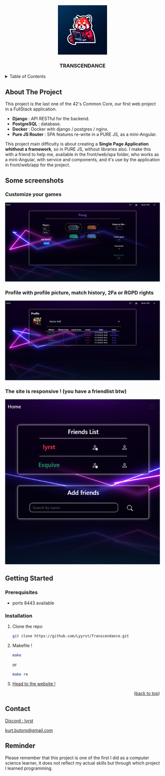 <!-- Improved compatibility of back to top link: See: https://github.com/othneildrew/Best-README-Template/pull/73 -->
<a name="readme-top"></a>
<!--
*** Thanks for checking out the Best-README-Template. If you have a suggestion
*** that would make this better, please fork the repo and create a pull request
*** or simply open an issue with the tag "enhancement".
*** Don't forget to give the project a star!
*** Thanks again! Now go create something AMAZING! :D
-->



<!-- PROJECT SHIELDS -->
<!--
*** I'm using markdown "reference style" links for readability.
*** Reference links are enclosed in brackets [ ] instead of parentheses ( ).
*** See the bottom of this document for the declaration of the reference variables
*** for contributors-url, forks-url, etc. This is an optional, concise syntax you may use.
*** https://www.markdownguide.org/basic-syntax/#reference-style-links
-->


<!-- PROJECT LOGO -->
<br />
<div align="center">
  <a href="https://github.com/othneildrew/Best-README-Template">
    <img src="RDAssets/Redfox_coding.jpg" alt="Logo" width="160" height="160">
  </a>

  <h3 align="center">TRANSCENDANCE</h3>



</div>


<!-- TABLE OF CONTENTS -->
<details>
  <summary>Table of Contents</summary>
  <ol>
    <li>
      <a href="#about-the-project">About The Project</a>
    </li>
    <li>
      <a href="#getting-started">Getting Started</a>
      <ul>
        <li><a href="#installation">Installation</a></li>
      </ul>
    </li>
    <li><a href="#contact">Contact</a></li>
  </ol>
</details>



<!-- ABOUT THE PROJECT -->
## About The Project

This project is the last one of the 42's Common Core, our first web project in a FullStack application.

- **Django** : API RESTful for the backend.
- **PostgreSQL** : database.
- **Docker** : Docker with django / postgres / nginx.
- **Pure JS Router** : SPA features re-write in a PURE JS, as a mini-Angular.

This project main difficulty is about creating a **Single Page Application whithout a framework**, so in PURE JS, without libraries also.
I make this with a friend to help me, available in the front/web/spa folder, who works as a mini-Angular, with service and components, and it's use by the application in front/web/app for the project.

<!-- GETTING STARTED -->
## Some screenshots

### Customize your games
<img src="RDAssets/customPongScreenshot.png" alt="Logo">

### Profile with profile picture, match history, 2Fa or RGPD rights
<img src="RDAssets/profileScreenshot.png" alt="Logo">

### The site is responsive ! (you have a friendlist btw)
<img src="RDAssets/friendListScreenshot.png" alt="Logo">

## Getting Started

### Prerequisites
- ports 8443 available

### Installation
1. Clone the repo
   ```sh
   git clone https://github.com/Lyyrst/Transcendance.git
2. Makefile !
   ```sh
   make
   ```
   or
   ```sh
   make re
   ```
4. [Head to the website !](https://localhost:8443)

<p align="right">(<a href="#readme-top">back to top</a>)</p>

<!-- CONTACT -->
## Contact

[Discord : lyrst](https://discord.com/users/257192704537001984)

kurt.butorp@gmail.com

## Reminder

Please remember that this project is one of the first I did as a computer science learner, it does not reflect my actual skills but through which project I learned programming.

